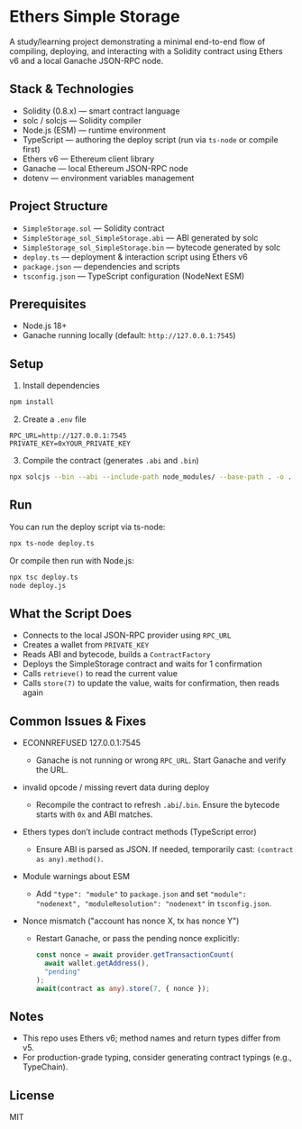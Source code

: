 # Ethers Simple Storage

A study/learning project demonstrating a minimal end-to-end flow of compiling, deploying, and interacting with a Solidity contract using Ethers v6 and a local Ganache JSON-RPC node.

## Stack & Technologies

- Solidity (0.8.x) — smart contract language
- solc / solcjs — Solidity compiler
- Node.js (ESM) — runtime environment
- TypeScript — authoring the deploy script (run via `ts-node` or compile first)
- Ethers v6 — Ethereum client library
- Ganache — local Ethereum JSON-RPC node
- dotenv — environment variables management

## Project Structure

- `SimpleStorage.sol` — Solidity contract
- `SimpleStorage_sol_SimpleStorage.abi` — ABI generated by solc
- `SimpleStorage_sol_SimpleStorage.bin` — bytecode generated by solc
- `deploy.ts` — deployment & interaction script using Ethers v6
- `package.json` — dependencies and scripts
- `tsconfig.json` — TypeScript configuration (NodeNext ESM)

## Prerequisites

- Node.js 18+
- Ganache running locally (default: `http://127.0.0.1:7545`)

## Setup

1. Install dependencies

```bash
npm install
```

2. Create a `.env` file

```env
RPC_URL=http://127.0.0.1:7545
PRIVATE_KEY=0xYOUR_PRIVATE_KEY
```

3. Compile the contract (generates `.abi` and `.bin`)

```bash
npx solcjs --bin --abi --include-path node_modules/ --base-path . -o . SimpleStorage.sol
```

## Run

You can run the deploy script via ts-node:

```bash
npx ts-node deploy.ts
```

Or compile then run with Node.js:

```bash
npx tsc deploy.ts
node deploy.js
```

## What the Script Does

- Connects to the local JSON-RPC provider using `RPC_URL`
- Creates a wallet from `PRIVATE_KEY`
- Reads ABI and bytecode, builds a `ContractFactory`
- Deploys the SimpleStorage contract and waits for 1 confirmation
- Calls `retrieve()` to read the current value
- Calls `store(7)` to update the value, waits for confirmation, then reads again

## Common Issues & Fixes

- ECONNREFUSED 127.0.0.1:7545

  - Ganache is not running or wrong `RPC_URL`. Start Ganache and verify the URL.

- invalid opcode / missing revert data during deploy

  - Recompile the contract to refresh `.abi`/`.bin`. Ensure the bytecode starts with `0x` and ABI matches.

- Ethers types don’t include contract methods (TypeScript error)

  - Ensure ABI is parsed as JSON. If needed, temporarily cast: `(contract as any).method()`.

- Module warnings about ESM

  - Add `"type": "module"` to `package.json` and set `"module": "nodenext", "moduleResolution": "nodenext"` in `tsconfig.json`.

- Nonce mismatch ("account has nonce X, tx has nonce Y")
  - Restart Ganache, or pass the pending nonce explicitly:
    ```ts
    const nonce = await provider.getTransactionCount(
      await wallet.getAddress(),
      "pending"
    );
    await(contract as any).store(7, { nonce });
    ```

## Notes

- This repo uses Ethers v6; method names and return types differ from v5.
- For production-grade typing, consider generating contract typings (e.g., TypeChain).

## License

MIT
